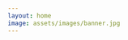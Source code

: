 ```yaml
---
layout: home
image: assets/images/banner.jpg
---
```

<style>
.intro-title {
    display: none;
}
</style>

